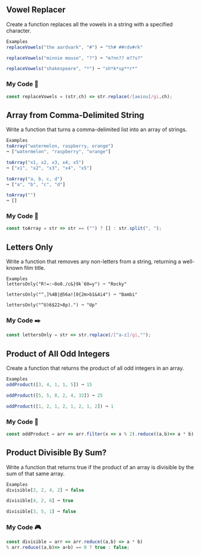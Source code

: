 ## Vowel Replacer
Create a function replaces all the vowels in a string with a specified character.
```js
Examples
replaceVowels("the aardvark", "#") ➞ "th# ##rdv#rk"

replaceVowels("minnie mouse", "?") ➞ "m?nn?? m??s?"

replaceVowels("shakespeare", "*") ➞ "sh*k*sp**r*"
```
### My Code :file_folder:
```js
const replaceVowels = (str,ch) => str.replace(/[aeiou]/gi,ch);
```

## Array from Comma-Delimited String
Write a function that turns a comma-delimited list into an array of strings.
```js
Examples
toArray("watermelon, raspberry, orange")
➞ ["watermelon", "raspberry", "orange"]

toArray("x1, x2, x3, x4, x5")
➞ ["x1", "x2", "x3", "x4", "x5"]

toArray("a, b, c, d")
➞ ["a", "b", "c", "d"]

toArray("")
➞ []
```
### My Code :open_file_folder:
```js
const toArray = str => str == ("") ? [] : str.split(", ");
```

## Letters Only
Write a function that removes any non-letters from a string, returning a well-known film title.
```
Examples
lettersOnly("R!=:~0o0./c&}9k`60=y") ➞ "Rocky"

lettersOnly("^,]%4B|@56a![0{2m>b1&4i4") ➞ "Bambi"

lettersOnly("^U)6$22>8p).") ➞ "Up"
```
### My Code :black_nib:	
```js
const lettersOnly = str => str.replace(/[^a-z]/gi,"");
```

## Product of All Odd Integers
Create a function that returns the product of all odd integers in an array.
```js
Examples
oddProduct([3, 4, 1, 1, 5]) ➞ 15

oddProduct([5, 5, 8, 2, 4, 32]) ➞ 25

oddProduct([1, 2, 1, 2, 1, 2, 1, 2]) ➞ 1
```
### My Code :newspaper:
```js
const oddProduct = arr => arr.filter(x => x % 2).reduce((a,b)=> a * b);
```

## Product Divisible By Sum?
Write a function that returns true if the product of an array is divisible by the sum of that same array.
```js
Examples
divisible[3, 2, 4, 2] ➞ false

divisible[4, 2, 6] ➞ true

divisible[3, 5, 1] ➞ false
```
### My Code :video_game:
```js
const divisible = arr => arr.reduce((a,b) => a * b) 
% arr.reduce((a,b)=> a+b) == 0 ? true : false;
```
